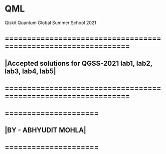 # QML
Qiskit Quantum Global Summer School 2021 


## ===============================================================
## |Accepted solutions for QGSS-2021 lab1, lab2, lab3, lab4, lab5|
## ===============================================================
## =====================
## |BY - ABHYUDIT MOHLA|
## =====================


